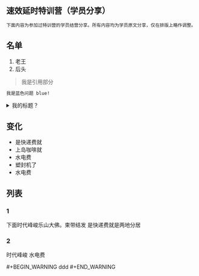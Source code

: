 ## 速效延时特训营（学员分享）
```python
下面内容为参加过特训营的学员结营分享。所有内容均为学员原文分享，仅在排版上略作调整。
```

## 名单
1. 老王
2. 后头

> 我是引用部分

```CSS
我是蓝色问题 blue! 
```

<details>
<summary>我的标题？</summary>

我的内容

```json
11111
```
</details>

## 变化
- 是快递费就
- 上岛咖啡就
- 水电费
- 塑封机了
- 水电费

## 列表
### 1
下面时代峰峻乐山大佛。束带结发
是快递费就是两地分居
### 2
时代峰峻
水电费

#+BEGIN_WARNING
ddd
#+END_WARNING
